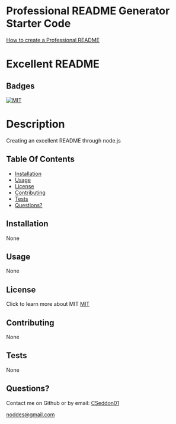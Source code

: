 # Professional README Generator Starter Code

[How to create a Professional README](https://coding-boot-camp.github.io/full-stack/github/professional-readme-guide)
 #  Excellent README 
  
  ## Badges

  [![MIT](https://img.shields.io/npm/l/express)](https://opensource.org/licenses/MIT)
  
  #  Description

   Creating an excellent README through node.js

  ## Table Of Contents
  * [Installation](#installation)
  * [Usage](#usage)
  * [License](#license)
  * [Contributing](#contributing)
  * [Tests](#tests)
  * [Questions?](#questions)


  ## Installation

  None

  ## Usage

  None

  ## License

 Click to learn more about MIT
 [MIT](https://opensource.org/licenses/MIT)

  ## Contributing

  None

  ## Tests

  None

  ## Questions?

  Contact me on Github or by email:
  [CSeddon01](https://github.com/CSeddon01/)

  noddes@gmail.com


